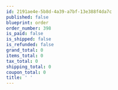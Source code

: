 ```yaml
---
id: 2191ae4e-5b8d-4a39-a7bf-13e388f4da7c
published: false
blueprint: order
order_number: 398
is_paid: false
is_shipped: false
is_refunded: false
grand_total: 0
items_total: 0
tax_total: 0
shipping_total: 0
coupon_total: 0
title: ' '
---
```

